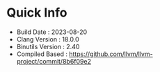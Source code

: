 # Quick Info
* Build Date : 2023-08-20
* Clang Version : 18.0.0
* Binutils Version : 2.40
* Compiled Based : https://github.com/llvm/llvm-project/commit/8b6f09e2
